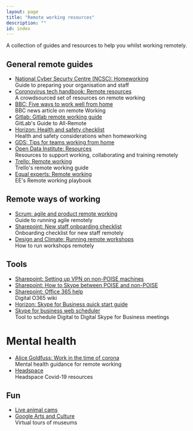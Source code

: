 ```yaml
---
layout: page
title: "Remote working resources"
description: ""
id: index
---
```


A collection of guides and resources to help you whilst working remotely.

## General remote guides
- [National Cyber Securty Centre (NCSC): Homeworking](https://www.ncsc.gov.uk/guidance/home-working)  
Guide to preparing your organisation and staff
- [Coronovirus tech handbook: Remote resources](https://coronavirustechhandbook.com/remote)  
A crowdsourced set of resources on remote working
- [BBC: Five ways to work well from home](https://www.bbc.co.uk/news/business-51868894)  
BBC news article on remote Working
- [Gitlab: Gitlab remote working guide](https://about.gitlab.com/company/culture/all-remote/guide/)  
GitLab's Guide to All-Remote
- [Horizon: Health and safety checklist](https://horizon.fcos.gsi.gov.uk/file-wrapper/homeworking-health-and-safety-guidance-and-checklist)  
Health and safety considerations when homeworking
- [GDS: Tips for teams working from home](https://docs.google.com/document/d/1rXDSJJ3Pge0tk6CM-dktPOXZDwoFw9SXzZRKSXg3cT0/edit?usp=sharing)
- [Open Data Institute: Resources](https://docs.google.com/document/d/10TkXOjKVHFwuApo4v2eEbgVVE1l0mf5gOKG8F6T7TO0/edit#heading=h.3fngvdcfo2cs)  
Resources to support working, collaborating and training remotely
- [Trello: Remote working](https://info.trello.com/hubfs/How_To_Embrace_Remote_Work_Trello_Ultimate_Guide.pdf)  
Trello's remote working guide
- [Equal experts: Remote working](https://remote-working.playbook.ee/)  
EE's Remote working playbook

## Remote ways of working
- [Scrum: agile and product remote working](
https://www.scrum.org/index.php/resources/blog/remote-agile-part-1-practices-tools-scrum-masters-agile-coaches-and-product-owners)  
Guide to running agile remotely
- [Sharepoint: New staff onboarding checklist](https://homeofficegovuk-my.sharepoint.com/:w:/g/personal/eva-marta_barabas_digital_homeoffice_gov_uk/EcOsGhqudJpAsH64NWFF1jIBemC8pqdKOkBg2EuSbWXXRA?e=TQcjLz)  
Onboarding checklist for new staff remotely
- [Design and Climate: Running remote workshops](https://docs.google.com/document/d/1zL_pkVKR57KOO4zqXUwUpfKd0MzPOue3-GQ6mUDu_fQ/edit#heading=h.yclhbc398qk2)  
How to run workshops remotely

## Tools
- [Sharepoint: Setting up VPN on non-POISE machines](https://homeofficegovuk.sharepoint.com/:w:/r/teams/HomeOfficeDigital/User%20Research%20and%20Design/userresearch/_layouts/15/Doc.aspx?sourcedoc=%7B9201CFD0-8905-4F33-9782-14E816DAD5E0%7D&file=Accessing%20Confluence%20on%20a%20Mac%20without%20GovWifi.docx&action=default&mobileredirect=true&cid=0b9e055c-42f8-44db-af57-fad1afff3585)
- [Sharepoint: How to Skype between POISE and non-POISE](https://collaboration.homeoffice.gov.uk/display/~James.Sheppard@homeoffice.gov.uk/2020/02/05/How+to+Skype+between+POISE+and+non-POISE)
- [Sharepoint: Office 365 help](https://homeofficegovuk.sharepoint.com/sites/DigitalServices/HOD-Office365/O365%20Wiki/Home.aspx?CT=1584704023530&OR=OWA-NT&CID=5daf014b-774a-80ea-ae67-1399f807984d)  
Digital O365 wiki
- [Horizon: Skype for Business quick start guide](https://horizon.fcos.gsi.gov.uk/doc/skype-business-all-quick-start-guides-and-user-manual)
- [Skype for business web scheduler](https://sched.lync.com/)  
Tool to schedule Digital to Digital Skype for Business meetings
<!-- Digital Confluence: working remotely playbook
https://collaboration.homeoffice.gov.uk/display/HMPOCOL/Playbook%3A+Working+Remotely	 -->

# Mental health
- [Alice Goldfuss: Work in the time of corona](https://blog.alicegoldfuss.com/work-in-the-time-of-corona/)  
Mental health guidance for remote working
- [Headspace](https://www.headspace.com/covid-19)  
Headspace Covid-19 resources

## Fun

- [Live animal cams](https://www.edinburghzoo.org.uk/webcams/rockhopper-penguin-cam/#rockhopperpenguincam)
- [Google Arts and Culture](https://artsandculture.google.com/explore)  
Virtual tours of museums
